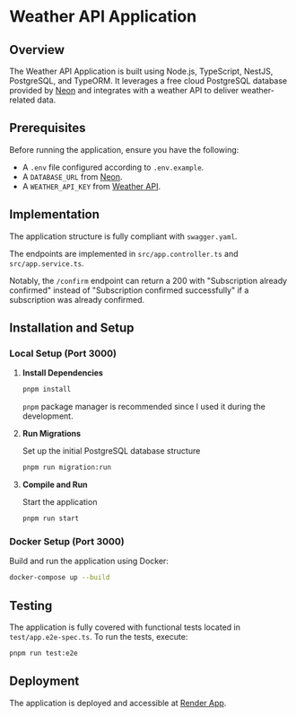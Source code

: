 # Weather API Application

## Overview

The Weather API Application is built using Node.js, TypeScript, NestJS, PostgreSQL, and TypeORM. It leverages a free cloud PostgreSQL database provided by [Neon](https://neon.tech/) and integrates with a weather API to deliver weather-related data.

## Prerequisites

Before running the application, ensure you have the following:

- A `.env` file configured according to `.env.example`.
- A `DATABASE_URL` from [Neon](https://neon.tech/).
- A `WEATHER_API_KEY` from [Weather API](https://www.weatherapi.com).

## Implementation

The application structure is fully compliant with `swagger.yaml`.

The endpoints are implemented in `src/app.controller.ts` and `src/app.service.ts`.

Notably, the `/confirm` endpoint can return a 200 with "Subscription already confirmed" instead of "Subscription confirmed successfully" if a subscription was already confirmed.

## Installation and Setup

### Local Setup (Port 3000)

1. **Install Dependencies**

   ```bash
   pnpm install
   ```

   `pnpm` package manager is recommended since I used it during the development.

2. **Run Migrations**

   Set up the initial PostgreSQL database structure

   ```bash
   pnpm run migration:run
   ```

3. **Compile and Run**

   Start the application

   ```bash
   pnpm run start
   ```

### Docker Setup (Port 3000)

Build and run the application using Docker:

```bash
docker-compose up --build
```

## Testing

The application is fully covered with functional tests located in `test/app.e2e-spec.ts`. To run the tests, execute:

```bash
pnpm run test:e2e
```

## Deployment

The application is deployed and accessible at [Render App](https://genesis-assignment.onrender.com/weather?city=Warsaw).
